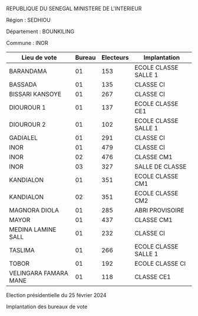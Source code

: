 REPUBLIQUE DU SENEGAL MINISTERE DE L'INTERIEUR

Région : SEDHIOU

Département : BOUNKILING

Commune : INOR

| Lieu de vote | Bureau | Electeurs | Implantation |
| - | - | - | - |
| BARANDAMA | 01 | 153 | ECOLE CLASSE SALLE 1 |
| BASSADA | 01 | 135 | CLASSE CI |
| BISSARI KANSOYE | 01 | 267 | CLASSE CI |
| DIOUROUR 1 | 01 | 137 | ECOLE CLASSE CE1 |
| DIOUROUR 2 | 01 | 102 | ECOLE CLASSE SALLE 1 |
| GADIALEL | 01 | 291 | CLASSE CI |
| INOR | 01 | 479 | CLASSE CI |
| INOR | 02 | 476 | CLASSE CM1 |
| INOR | 03 | 327 | SALLE DE CLASSE |
| KANDIALON | 01 | 351 | ECOLE CLASSE CM1 |
| KANDIALON | 02 | 351 | ECOLE CLASSE CM2 |
| MAGNORA DIOLA | 01 | 285 | ABRI PROVISOIRE |
| MAYOR | 01 | 437 | CLASSE CM1 |
| MEDINA LAMINE SALL | 01 | 232 | CLASSE CI |
| TASLIMA | 01 | 266 | ECOLE CLASSE SALLE 1 |
| TOBOR | 01 | 192 | ECOLE CLASSE CI |
| VELINGARA FAMARA MANE | 01 | 118 | CLASSE CE1 |

<!-- PageNumber="9/14" -->

Election présidentielle du 25 février 2024

Implantation des bureaux de vote
